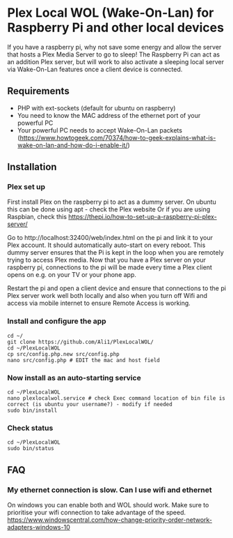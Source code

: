 # Plex Local WOL (Wake-On-Lan) for Raspberry Pi and other local devices

If you have a raspberry pi, why not save some energy and allow the server that hosts a Plex Media Server to go to sleep! The Raspberry Pi can act as an addition Plex server, but will work to also activate a sleeping local server via Wake-On-Lan features once a client device is connected.

## Requirements
* PHP with ext-sockets (default for ubuntu on raspberry)
* You need to know the MAC address of the ethernet port of your powerful PC
* Your powerful PC needs to accept Wake-On-Lan packets (https://www.howtogeek.com/70374/how-to-geek-explains-what-is-wake-on-lan-and-how-do-i-enable-it/)

## Installation

### Plex set up
First install Plex on the raspberry pi to act as a dummy server.
On ubuntu this can be done using apt - check the Plex website
Or if you are using Raspbian, check this https://thepi.io/how-to-set-up-a-raspberry-pi-plex-server/

Go to http://localhost:32400/web/index.html on the pi and link it to your Plex account.
It should automatically auto-start on every reboot.
This dummy server ensures that the Pi is kept in the loop when you are remotely trying to access Plex media.
Now that you have a Plex server on your raspberry pi, connections to the pi  will be made every time a Plex client opens on e.g. on your TV or your phone app.

Restart the pi and open a client device and ensure that connections to the pi Plex server work well both locally and also when you turn off Wifi and access via mobile internet to ensure Remote Access is working.

### Install and configure the app
```
cd ~/
git clone https://github.com/Ali1/PlexLocalWOL/
cd ~/PlexLocalWOL
cp src/config.php.new src/config.php
nano src/config.php # EDIT the mac and host field
```
### Now install as an auto-starting service
```
cd ~/PlexLocalWOL
nano plexlocalwol.service # check Exec command location of bin file is correct (is ubuntu your username?) - modify if needed
sudo bin/install
```

### Check status
```
cd ~/PlexLocalWOL
sudo bin/status
```

## FAQ
### My ethernet connection is slow. Can I use wifi and ethernet
On windows you can enable both and WOL should work. Make sure to prioritise your wifi connection to take advantage of the speed. https://www.windowscentral.com/how-change-priority-order-network-adapters-windows-10